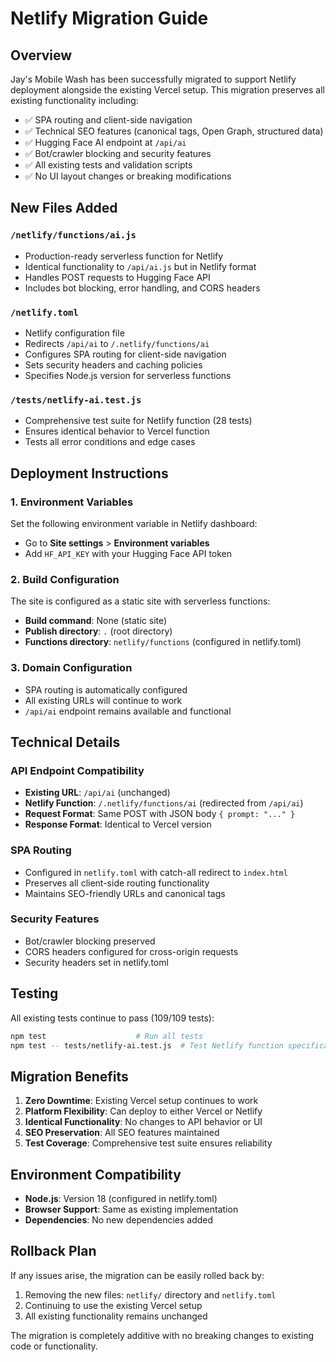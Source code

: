 # Netlify Migration Guide

## Overview

Jay's Mobile Wash has been successfully migrated to support Netlify deployment alongside the existing Vercel setup. This migration preserves all existing functionality including:

- ✅ SPA routing and client-side navigation
- ✅ Technical SEO features (canonical tags, Open Graph, structured data)
- ✅ Hugging Face AI endpoint at `/api/ai`
- ✅ Bot/crawler blocking and security features
- ✅ All existing tests and validation scripts
- ✅ No UI layout changes or breaking modifications

## New Files Added

### `/netlify/functions/ai.js`
- Production-ready serverless function for Netlify
- Identical functionality to `/api/ai.js` but in Netlify format
- Handles POST requests to Hugging Face API
- Includes bot blocking, error handling, and CORS headers

### `/netlify.toml`
- Netlify configuration file
- Redirects `/api/ai` to `/.netlify/functions/ai`
- Configures SPA routing for client-side navigation
- Sets security headers and caching policies
- Specifies Node.js version for serverless functions

### `/tests/netlify-ai.test.js`
- Comprehensive test suite for Netlify function (28 tests)
- Ensures identical behavior to Vercel function
- Tests all error conditions and edge cases

## Deployment Instructions

### 1. Environment Variables
Set the following environment variable in Netlify dashboard:
- Go to **Site settings** > **Environment variables**
- Add `HF_API_KEY` with your Hugging Face API token

### 2. Build Configuration
The site is configured as a static site with serverless functions:
- **Build command**: None (static site)
- **Publish directory**: `.` (root directory)
- **Functions directory**: `netlify/functions` (configured in netlify.toml)

### 3. Domain Configuration
- SPA routing is automatically configured
- All existing URLs will continue to work
- `/api/ai` endpoint remains available and functional

## Technical Details

### API Endpoint Compatibility
- **Existing URL**: `/api/ai` (unchanged)
- **Netlify Function**: `/.netlify/functions/ai` (redirected from `/api/ai`)
- **Request Format**: Same POST with JSON body `{ prompt: "..." }`
- **Response Format**: Identical to Vercel version

### SPA Routing
- Configured in `netlify.toml` with catch-all redirect to `index.html`
- Preserves all client-side routing functionality
- Maintains SEO-friendly URLs and canonical tags

### Security Features
- Bot/crawler blocking preserved
- CORS headers configured for cross-origin requests
- Security headers set in netlify.toml

## Testing

All existing tests continue to pass (109/109 tests):
```bash
npm test                    # Run all tests
npm test -- tests/netlify-ai.test.js  # Test Netlify function specifically
```

## Migration Benefits

1. **Zero Downtime**: Existing Vercel setup continues to work
2. **Platform Flexibility**: Can deploy to either Vercel or Netlify
3. **Identical Functionality**: No changes to API behavior or UI
4. **SEO Preservation**: All SEO features maintained
5. **Test Coverage**: Comprehensive test suite ensures reliability

## Environment Compatibility

- **Node.js**: Version 18 (configured in netlify.toml)
- **Browser Support**: Same as existing implementation
- **Dependencies**: No new dependencies added

## Rollback Plan

If any issues arise, the migration can be easily rolled back by:
1. Removing the new files: `netlify/` directory and `netlify.toml`
2. Continuing to use the existing Vercel setup
3. All existing functionality remains unchanged

The migration is completely additive with no breaking changes to existing code or functionality.
